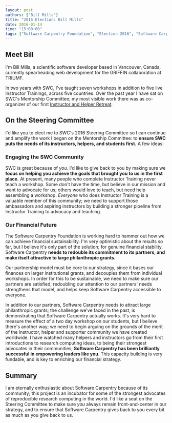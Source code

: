```yaml
---
layout: post
authors: ["Bill Mills"]
title: "2016 Election: Bill Mills"
date: 2016-01-14
time: "15:00:00"
tags: ["Software Carpentry Foundation", "Election 2016", "Software Carpentry"]
---
```


## Meet Bill

I'm Bill Mills, a scientific software developer based in Vancouver, Canada, currently spearheading web development for the GRIFFIN collaboration at TRIUMF.

In two years with SWC, I've taught seven workshops in addition to five live Instructor Trainings, across five countries. Over the past year I have sat on SWC's Mentorship Committee; my most visible work there was as co-organizer of our first [Instructor and Helper Retreat](http://swcarpentry.github.io/instructor-retreat-2015/).

## On the Steering Committee

I'd like you to elect me to SWC's 2016 Steering Committee so I can continue and amplify the work I began on the Mentorship Committee: to **ensure SWC puts the needs of its instructors, helpers, and students first.** A few ideas:

### Engaging the SWC Community

SWC is great because of *you*. I'd like to give back to you by making sure we **focus on helping you achieve the goals that brought you to us in the first place.** At present, many people who complete Instructor Training never teach a workshop. Some don't have the time, but believe in our mission and want to advocate for us; others would love to teach, but need help assembling a workshop. *Everyone* who does Instructor Training is a valuable member of this community; we need to support those ambassadors and aspiring instructors by building a stronger pipeline from Instructor Training to advocacy and teaching.

### Our Financial Future

The Software Carpentry Foundation is working hard to hammer out how we can achieve financial sustainability. I'm very optimistic about the results so far, but I believe it's only part of the solution; for genuine financial stability, Software Carpentry **needs to redouble its commitment to its partners, and make itself attractive to large philanthropic grants.**

Our partnership model must be core to our strategy, since it bases our finances on larger institutional grants, and decouples them from individual workshops. In order for this to be sustainable, we need to make sure our partners are satisfied; redoubling our attention to our partners' needs strengthens that model, and helps keep Software Carpentry accessible to everyone.

In addition to our partners, Software Carpentry needs to attract large philanthropic grants; the challenge we've faced in the past, is demonstrating that Software Carpentry actually works. It's very hard to measure the effect of a two day workshop on our students, but I believe there's another way; we need to begin arguing on the grounds of the merit of the instructor, helper and supporter community we have created worldwide. I have watched many helpers and instructors go from their first introductions to research computing ideas, to being their strongest advocates in their communities; **Software Carpentry has been brilliantly successful in empowering leaders like you**. This capacity building is very fundable, and is key to enriching our financial strategy.

## Summary

I am eternally enthusiastic about Software Carpentry because of its community; this project is an incubator for some of the strongest advocates of reproducible research computing in the world. I'd like a seat on the Steering Committee to make sure *you* always remain front-and-center in our strategy, and to ensure that Software Carpentry gives back to you every bit as much as you give back to us.